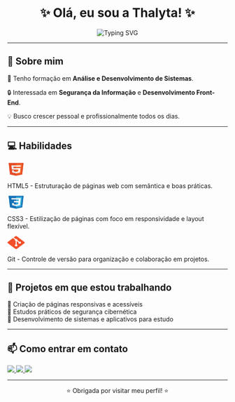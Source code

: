 <h1 align="center">✨ Olá, eu sou a Thalyta! ✨</h1>

<p align="center">
  <img src="https://readme-typing-svg.herokuapp.com?font=Fira+Code&size=22&pause=1000&center=true&vCenter=true&width=440&height=45&lines=Bem-vindo(a)+ao+meu+perfil+👋;Apaixonada+por+tecnologia+💻;Sempre+aprendendo+novas+skills+🚀;" alt="Typing SVG" />
</p>

---

## 🧩 Sobre mim

🌸 Tenho formação em **Análise e Desenvolvimento de Sistemas**.

🔒 Interessada em **Segurança da Informação** e **Desenvolvimento Front-End**. 

💡 Busco crescer pessoal e profissionalmente todos os dias.

---

## 💻 Habilidades


<div style="display: inline_block">
  <img align="center" alt="HTML5" height="30" width="40" src="https://raw.githubusercontent.com/devicons/devicon/master/icons/html5/html5-original.svg">
  <p>HTML5 - Estruturação de páginas web com semântica e boas práticas.</p>

  <img align="center" alt="CSS" height="30" width="40" src="https://raw.githubusercontent.com/devicons/devicon/master/icons/css3/css3-original.svg">
  <p>CSS3 - Estilização de páginas com foco em responsividade e layout flexível.</p>

  <img align="center" alt="Git" height="30" width="40" src="https://raw.githubusercontent.com/devicons/devicon/master/icons/git/git-original.svg">
  <p>Git - Controle de versão para organização e colaboração em projetos.</p>
</div>

---

## 🚀 Projetos em que estou trabalhando

📝 Criação de páginas responsivas e acessíveis  
🔐 Estudos práticos de segurança cibernética  
📱 Desenvolvimento de sistemas e aplicativos para estudo

---

## 📫 Como entrar em contato

<div>
  <a href="https://github.com/thalyta-ferreira" target="_blank">
    <img src="https://img.shields.io/badge/-GitHub-181717?style=for-the-badge&logo=github&logoColor=white" target="_blank">
  </a>
  <a href="[https://www.linkedin.com/in/seu-linkedin/](https://www.linkedin.com/in/thalyta-nascimento-ferreira-016b51235/)" target="_blank">
    <img src="https://img.shields.io/badge/-LinkedIn-0A66C2?style=for-the-badge&logo=linkedin&logoColor=white" target="_blank">
  </a>
  <a href="mailto:contato.thalytaf@gmail.com" target="_blank">
    <img src="https://img.shields.io/badge/-Email-D14836?style=for-the-badge&logo=gmail&logoColor=white" target="_blank">
  </a>
</div>

---

<p align="center">
  ⭐ Obrigada por visitar meu perfil! ⭐
</p>
